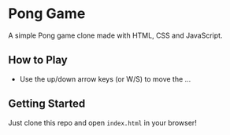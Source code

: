 # Pong Game

A simple Pong game clone made with HTML, CSS and JavaScript.

## How to Play

- Use the up/down arrow keys (or W/S) to move the …
## Getting Started

Just clone this repo and open `index.html` in your browser!
